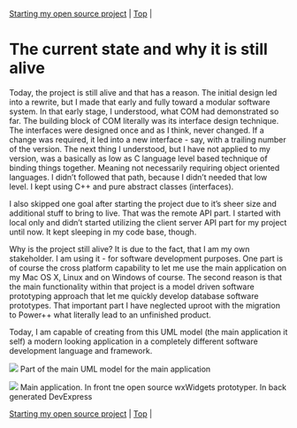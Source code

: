 [Starting my open source project](13.html) | [Top](index.html) | 

# The current state and why it is still alive #

Today, the project is still alive and that has a reason. The initial design led into a rewrite, but I made that early and fully toward a modular software system. In that early stage, I understood, what COM had demonstrated so far. The building block of COM literally was its interface design technique. The interfaces were designed once and as I think, never changed. If a change was required, it led into a new interface - say, with a trailing number of the version. The next thing I understood, but I have not applied to my version, was a basically as low as C language level based technique of binding things together. Meaning not necessarily requiring object oriented languages. I didn’t followed that path, because I didn’t needed that low level. I kept using C++ and pure abstract classes (interfaces).

I also skipped one goal after starting the project due to it’s sheer size and additional stuff to bring to live. That was the remote API part. I started with local only and didn’t started utilizing the client server API part for my project until now. It kept sleeping in my code base, though.

Why is the project still alive? It is due to the fact, that I am my own stakeholder. I am using it - for software development purposes. One part is of course the cross platform capability to let me use the main application on my Mac OS X, Linux and on Windows of course. The second reason is that the main functionality within that project is a model driven software prototyping approach that let me quickly develop database software prototypes. That important part I have neglected uproot with the migration to Power++ what literally lead to an unfinished product.

Today, I am capable of creating from this UML model (the main application it self) a modern looking application in a completely different software development language and framework.

![][lbDMFManager]
Part of the main UML model for the main application

![][lbDMFManagerGenerated]
Main application. In front tne open source wxWidgets prototyper. In back generated DevExpress



[Starting my open source project](13.html) | [Top](index.html) | 





[PastedGraphic]: PastedGraphic.png

[Dateiver]: Dateiver.png

[TVBuild]: TVBuild.png

[Bildschirmfoto2024-10-20um105545]: Bildschirmfoto2024-10-20um105545.png

[Bildschirmfoto2024-10-20um111447]: Bildschirmfoto2024-10-20um111447.png

[Bildschirmfoto2024-10-20um112431]: Bildschirmfoto2024-10-20um112431.png

[Bildschirmfoto2024-10-20um112746]: Bildschirmfoto2024-10-20um112746.png

[Bildschirmfoto2024-10-20um114925]: Bildschirmfoto2024-10-20um114925.png

[Bildschirmfoto2024-10-20um115956]: Bildschirmfoto2024-10-20um115956.png

[lbDMFManager]: lbDMFManager.png

[lbDMFManagerGenerated]: lbDMFManagerGenerated.png

